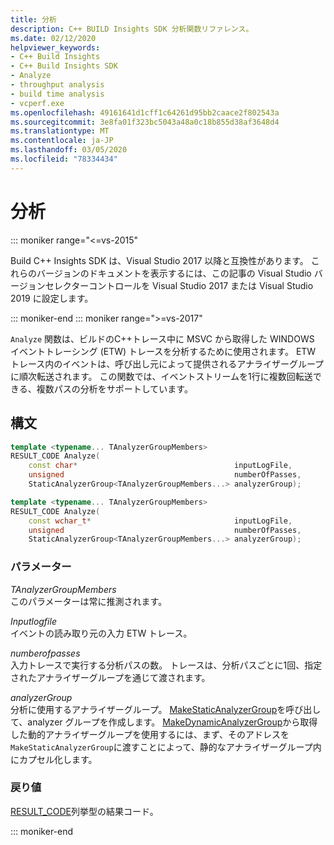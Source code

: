 ```yaml
---
title: 分析
description: C++ BUILD Insights SDK 分析関数リファレンス。
ms.date: 02/12/2020
helpviewer_keywords:
- C++ Build Insights
- C++ Build Insights SDK
- Analyze
- throughput analysis
- build time analysis
- vcperf.exe
ms.openlocfilehash: 49161641d1cff1c64261d95bb2caace2f802543a
ms.sourcegitcommit: 3e8fa01f323bc5043a48a0c18b855d38af3648d4
ms.translationtype: MT
ms.contentlocale: ja-JP
ms.lasthandoff: 03/05/2020
ms.locfileid: "78334434"
---
```

# <a name="analyze"></a>分析

::: moniker range="<=vs-2015"

Build C++ Insights SDK は、Visual Studio 2017 以降と互換性があります。 これらのバージョンのドキュメントを表示するには、この記事の Visual Studio バージョンセレクターコントロールを Visual Studio 2017 または Visual Studio 2019 に設定します。

::: moniker-end
::: moniker range=">=vs-2017"

`Analyze` 関数は、ビルドのC++トレース中に MSVC から取得した WINDOWS イベントトレーシング (ETW) トレースを分析するために使用されます。 ETW トレース内のイベントは、呼び出し元によって提供されるアナライザーグループに順次転送されます。 この関数では、イベントストリームを1行に複数回転送できる、複数パスの分析をサポートしています。

## <a name="syntax"></a>構文

```cpp
template <typename... TAnalyzerGroupMembers>
RESULT_CODE Analyze(
    const char*                                   inputLogFile,
    unsigned                                      numberOfPasses,
    StaticAnalyzerGroup<TAnalyzerGroupMembers...> analyzerGroup);

template <typename... TAnalyzerGroupMembers>
RESULT_CODE Analyze(
    const wchar_t*                                inputLogFile,
    unsigned                                      numberOfPasses,
    StaticAnalyzerGroup<TAnalyzerGroupMembers...> analyzerGroup);
```

### <a name="parameters"></a>パラメーター

*TAnalyzerGroupMembers*\
このパラメーターは常に推測されます。

*Inputlogfile*\
イベントの読み取り元の入力 ETW トレース。

*numberofpasses*\
入力トレースで実行する分析パスの数。 トレースは、分析パスごとに1回、指定されたアナライザーグループを通じて渡されます。

*analyzerGroup*\
分析に使用するアナライザーグループ。 [MakeStaticAnalyzerGroup](make-static-analyzer-group.md)を呼び出して、analyzer グループを作成します。 [MakeDynamicAnalyzerGroup](make-dynamic-analyzer-group.md)から取得した動的アナライザーグループを使用するには、まず、そのアドレスを `MakeStaticAnalyzerGroup`に渡すことによって、静的なアナライザーグループ内にカプセル化します。

### <a name="return-value"></a>戻り値

[RESULT_CODE](../other-types/result-code-enum.md)列挙型の結果コード。

::: moniker-end

